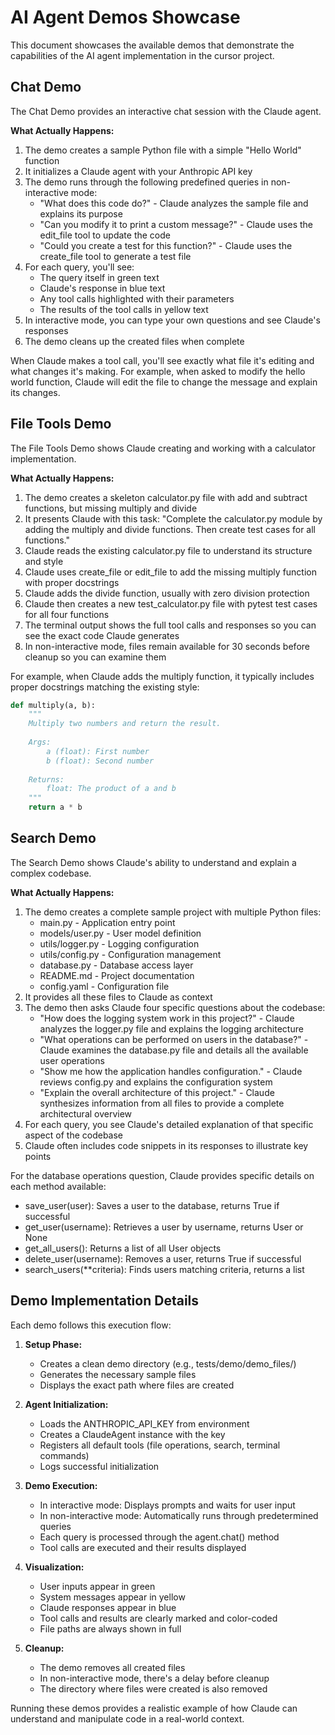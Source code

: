 # AI Agent Demos Showcase

This document showcases the available demos that demonstrate the capabilities of the AI agent implementation in the cursor project.

## Chat Demo

The Chat Demo provides an interactive chat session with the Claude agent.

**What Actually Happens:**
1. The demo creates a sample Python file with a simple "Hello World" function
2. It initializes a Claude agent with your Anthropic API key
3. The demo runs through the following predefined queries in non-interactive mode:
   - "What does this code do?" - Claude analyzes the sample file and explains its purpose
   - "Can you modify it to print a custom message?" - Claude uses the edit_file tool to update the code
   - "Could you create a test for this function?" - Claude uses the create_file tool to generate a test file
4. For each query, you'll see:
   - The query itself in green text
   - Claude's response in blue text
   - Any tool calls highlighted with their parameters
   - The results of the tool calls in yellow text
5. In interactive mode, you can type your own questions and see Claude's responses
6. The demo cleans up the created files when complete

When Claude makes a tool call, you'll see exactly what file it's editing and what changes it's making. For example, when asked to modify the hello world function, Claude will edit the file to change the message and explain its changes.

## File Tools Demo

The File Tools Demo shows Claude creating and working with a calculator implementation.

**What Actually Happens:**
1. The demo creates a skeleton calculator.py file with add and subtract functions, but missing multiply and divide
2. It presents Claude with this task: "Complete the calculator.py module by adding the multiply and divide functions. Then create test cases for all functions."
3. Claude reads the existing calculator.py file to understand its structure and style
4. Claude uses create_file or edit_file to add the missing multiply function with proper docstrings
5. Claude adds the divide function, usually with zero division protection
6. Claude then creates a new test_calculator.py file with pytest test cases for all four functions
7. The terminal output shows the full tool calls and responses so you can see the exact code Claude generates
8. In non-interactive mode, files remain available for 30 seconds before cleanup so you can examine them

For example, when Claude adds the multiply function, it typically includes proper docstrings matching the existing style:
```python
def multiply(a, b):
    """
    Multiply two numbers and return the result.
    
    Args:
        a (float): First number
        b (float): Second number
        
    Returns:
        float: The product of a and b
    """
    return a * b
```

## Search Demo

The Search Demo shows Claude's ability to understand and explain a complex codebase.

**What Actually Happens:**
1. The demo creates a complete sample project with multiple Python files:
   - main.py - Application entry point
   - models/user.py - User model definition
   - utils/logger.py - Logging configuration
   - utils/config.py - Configuration management
   - database.py - Database access layer
   - README.md - Project documentation
   - config.yaml - Configuration file
2. It provides all these files to Claude as context
3. The demo then asks Claude four specific questions about the codebase:
   - "How does the logging system work in this project?" - Claude analyzes the logger.py file and explains the logging architecture
   - "What operations can be performed on users in the database?" - Claude examines the database.py file and details all the available user operations
   - "Show me how the application handles configuration." - Claude reviews config.py and explains the configuration system
   - "Explain the overall architecture of this project." - Claude synthesizes information from all files to provide a complete architectural overview
4. For each query, you see Claude's detailed explanation of that specific aspect of the codebase
5. Claude often includes code snippets in its responses to illustrate key points

For the database operations question, Claude provides specific details on each method available:
- save_user(user): Saves a user to the database, returns True if successful
- get_user(username): Retrieves a user by username, returns User or None
- get_all_users(): Returns a list of all User objects
- delete_user(username): Removes a user, returns True if successful
- search_users(**criteria): Finds users matching criteria, returns a list

## Demo Implementation Details

Each demo follows this execution flow:

1. **Setup Phase:**
   - Creates a clean demo directory (e.g., tests/demo/demo_files/)
   - Generates the necessary sample files
   - Displays the exact path where files are created

2. **Agent Initialization:**
   - Loads the ANTHROPIC_API_KEY from environment
   - Creates a ClaudeAgent instance with the key
   - Registers all default tools (file operations, search, terminal commands)
   - Logs successful initialization

3. **Demo Execution:**
   - In interactive mode: Displays prompts and waits for user input
   - In non-interactive mode: Automatically runs through predetermined queries
   - Each query is processed through the agent.chat() method
   - Tool calls are executed and their results displayed

4. **Visualization:**
   - User inputs appear in green
   - System messages appear in yellow
   - Claude responses appear in blue
   - Tool calls and results are clearly marked and color-coded
   - File paths are always shown in full

5. **Cleanup:**
   - The demo removes all created files
   - In non-interactive mode, there's a delay before cleanup
   - The directory where files were created is also removed

Running these demos provides a realistic example of how Claude can understand and manipulate code in a real-world context. 